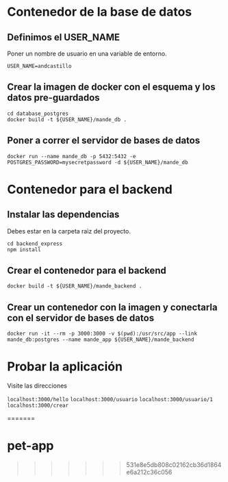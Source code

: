 
# Contenedor de la base de datos

## Definimos el USER_NAME

Poner un nombre de usuario en una variable de entorno. 

`USER_NAME=andcastillo`

## Crear la imagen de docker con el esquema y los datos pre-guardados

```
cd database_postgres
docker build -t ${USER_NAME}/mande_db .
```

## Poner a correr el servidor de bases de datos

```
docker run --name mande_db -p 5432:5432 -e POSTGRES_PASSWORD=mysecretpassword -d ${USER_NAME}/mande_db
```
# Contenedor para el backend

## Instalar las dependencias

Debes estar en la carpeta raìz del proyecto. 

```
cd backend_express
npm install
```

## Crear el contenedor para el backend

`docker build -t ${USER_NAME}/mande_backend .`

## Crear un contenedor con la imagen y conectarla con el servidor de bases de datos

`docker run -it --rm -p 3000:3000 -v $(pwd):/usr/src/app --link mande_db:postgres --name mande_app ${USER_NAME}/mande_backend`

# Probar la aplicación

Visite las direcciones

`localhost:3000/hello`
`localhost:3000/usuario`
`localhost:3000/usuario/1`
`localhost:3000/crear`


=======
# pet-app
>>>>>>> 531e8e5db808c02162cb36d1864e6a212c36c056
